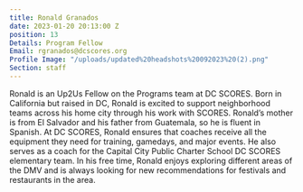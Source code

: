 ```yaml
---
title: Ronald Granados
date: 2023-01-20 20:13:00 Z
position: 13
Details: Program Fellow
Email: rgranados@dcscores.org
Profile Image: "/uploads/updated%20headshots%20092023%20(2).png"
Section: staff
---
```


Ronald is an Up2Us Fellow on the Programs team at DC SCORES. Born in California but raised in DC, Ronald is excited to support neighborhood teams across his home city through his work with SCORES. Ronald’s mother is from El Salvador and his father from Guatemala, so he is fluent in Spanish. At DC SCORES, Ronald ensures that coaches receive all the equipment they need for training, gamedays, and major events. He also serves as a coach for the Capital City Public Charter School DC SCORES elementary team. In his free time, Ronald enjoys exploring different areas of the DMV and is always looking for new  recommendations for festivals and restaurants in the area.